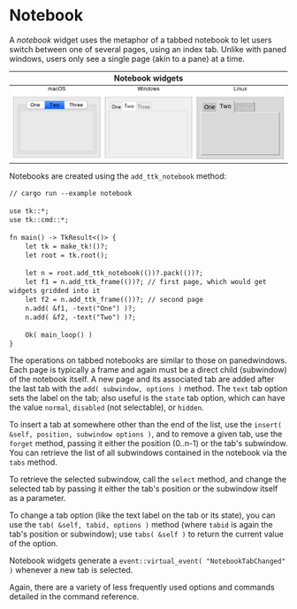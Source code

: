 # Notebook

A *notebook* widget uses the metaphor of a tabbed notebook to let users switch
between one of several pages, using an index tab. Unlike with paned windows,
users only see a single page (akin to a pane) at a time.

|                 Notebook widgets                  |
| :-----------------------------------------------: |
| ![Notebook widgets.](./images/w_notebook_all.png) |

Notebooks are created using the `add_ttk_notebook` method:

```rust,no_run
// cargo run --example notebook

use tk::*;
use tk::cmd::*;

fn main() -> TkResult<()> {
    let tk = make_tk!()?;
    let root = tk.root();

    let n = root.add_ttk_notebook(())?.pack(())?;
    let f1 = n.add_ttk_frame(())?; // first page, which would get widgets gridded into it 
    let f2 = n.add_ttk_frame(())?; // second page
    n.add( &f1, -text("One") )?;
    n.add( &f2, -text("Two") )?;

    Ok( main_loop() )
}
```

The operations on tabbed notebooks are similar to those on panedwindows. Each
page is typically a frame and again must be a direct child (subwindow) of the
notebook itself. A new page and its associated tab are added after the last tab
with the `add( subwindow, options )` method. The `text` tab option sets the
label on the tab; also useful is the `state` tab option, which can have the
value `normal`, `disabled` (not selectable), or `hidden`. 

To insert a tab at somewhere other than the end of the list, use the
`insert( &self, position, subwindow options )`, and to remove a given tab, use
the `forget` method, passing it either the position (0..n-1) or the tab's
subwindow. You can retrieve the list of all subwindows contained in the notebook
via the `tabs` method.

To retrieve the selected subwindow, call the `select` method, and change the
selected tab by passing it either the tab's position or the subwindow itself as
a parameter.

To change a tab option (like the text label on the tab or its state), you can
use the `tab( &self, tabid, options )` method (where `tabid` is again the tab's
position or subwindow); use `tabs( &self )` to return the current value of the
option.

Notebook widgets generate a `event::virtual_event( "NotebookTabChanged" )`
whenever a new tab is selected.

Again, there are a variety of less frequently used options and commands detailed
in the command reference.
